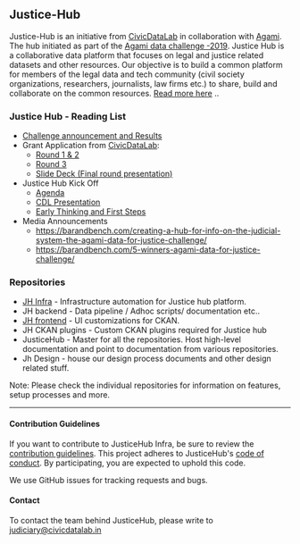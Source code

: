 ## Justice-Hub

Justice-Hub is an initiative from [CivicDataLab](https://www.civicdatalab.in) in collaboration with [Agami](https://www.agami.in/). The hub initiated as part of the [Agami data challenge -2019](https://www.agami.in/data-challenge-2019). Justice Hub is a collaborative data platform that focuses on legal and justice related datasets and other resources. Our objective is to build a common platform for members of the legal data and tech community (civil society organizations, researchers, journalists, law firms etc.) to share, build and collaborate on the common resources. [Read more here](https://drive.google.com/open?id=1xDqffVUyhfND_YfoSps9vi4MN9SY_oMg) .. 

### Justice Hub - Reading List

* [Challenge announcement and Results](https://www.agami.in/data-challenge-2019)
* Grant Application from [CivicDataLab](https://www.civicdatalab.in/):
   * [Round 1 & 2](https://drive.google.com/open?id=1Z_wQDRpBhkInrwBdRwHd0zjItucAFGsQilfHC34ypew)
   * [Round 3](https://drive.google.com/open?id=0B2W3CN8d5hnJNWd5STZhdW1jYnkycTVvbi1HcEtUSk1rbWxz)
   * [Slide Deck (Final round presentation)](https://drive.google.com/open?id=1Z_wQDRpBhkInrwBdRwHd0zjItucAFGsQilfHC34ypew)
* Justice Hub Kick Off
    * [Agenda](https://drive.google.com/open?id=0B2W3CN8d5hnJOVRqZ1AtX0M3bV9NeXpEb3oyem1heFZaRWpB)
    * [CDL Presentation](https://drive.google.com/open?id=1WEc-EXPh4b7mcfjPUTgiGXAWbmw9-cimIHW2QEb3cJM)
    * [Early Thinking and First Steps](https://drive.google.com/open?id=0B2W3CN8d5hnJMjdGODN0cUVjaEpDZmxRWHVjWmYwN1Y2NTA0)
* Media Announcements
   * https://barandbench.com/creating-a-hub-for-info-on-the-judicial-system-the-agami-data-for-justice-challenge/
   * https://barandbench.com/5-winners-agami-data-for-justice-challenge/


### Repositories

* [JH Infra](https://github.com/justicehub-in/JH-Infra) - Infrastructure automation for Justice hub platform.
* JH backend - Data pipeline / Adhoc scripts/ documentation etc..
* [JH frontend](https://github.com/justicehub-in/JH-Frontend) - UI customizations for CKAN.
* JH CKAN plugins - Custom CKAN plugins required for Justice hub
* JusticeHub - Master for all the repositories. Host high-level documentation and point to documentation from various repositories.
* Jh Design - house our design process documents and other design related stuff.

Note: Please check the individual repositories for information on features, setup processes and more.

---

#### Contribution Guidelines
If you want to contribute to JusticeHub Infra, be sure to review the  [contribution guidelines](https://github.com/justicehub-in/Justice-Hub/blob/master/.github/CONTRIBUTING/CONTRIBUTING.md). This project adheres to JusticeHub's [code of conduct](https://github.com/justicehub-in/Justice-Hub/blob/master/CODE_OF_CONDUCT.md). By participating, you are expected to uphold this code.

We use GitHub issues for tracking requests and bugs.

#### Contact
To contact the team behind JusticeHub, please write to judiciary@civicdatalab.in
